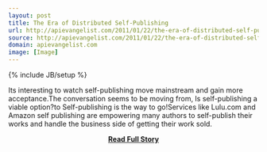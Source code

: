 ```yaml
---
layout: post
title: The Era of Distributed Self-Publishing
url: http://apievangelist.com/2011/01/22/the-era-of-distributed-self-publishing/
source: http://apievangelist.com/2011/01/22/the-era-of-distributed-self-publishing/
domain: apievangelist.com
image: [Image]
---
```

{% include JB/setup %}<p>Its interesting to watch self-publishing move mainstream and gain more acceptance.The conversation  seems to be moving from, Is self-publishing a viable option?to Self-publishing is the way to go!Services like Lulu.com and Amazon self publishing are empowering many authors to self-publish their works and handle the business side of getting their work sold.</p>
<center><p><a href="http://apievangelist.com/2011/01/22/the-era-of-distributed-self-publishing/" style='padding:25px; font-sze:18px; font-weight: bold;'>Read Full Story</a></p></center>
